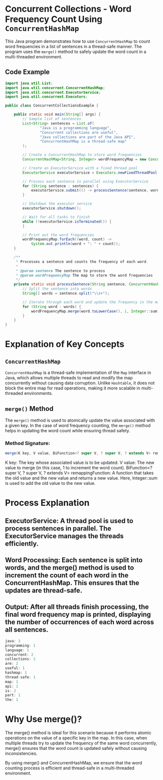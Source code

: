 # Concurrent Collections - Word Frequency Count Using `ConcurrentHashMap`

This Java program demonstrates how to use `ConcurrentHashMap` to count word frequencies in a list of sentences in a thread-safe manner. The program uses the `merge()` method to safely update the word count in a multi-threaded environment.

## Code Example

```java
import java.util.List;
import java.util.concurrent.ConcurrentHashMap;
import java.util.concurrent.ExecutorService;
import java.util.concurrent.Executors;

public class ConcurrentCollectionsExample {

    public static void main(String[] args) {
        // Sample list of sentences
        List<String> sentences = List.of(
                "Java is a programming language",
                "Concurrent collections are useful",
                "Java collections are part of the Java API",
                "ConcurrentHashMap is a thread-safe map"
        );

        // Create a ConcurrentHashMap to store word frequencies
        ConcurrentHashMap<String, Integer> wordFrequencyMap = new ConcurrentHashMap<>();

        // Create an ExecutorService with a fixed thread pool
        ExecutorService executorService = Executors.newFixedThreadPool(4);

        // Process each sentence in parallel using ExecutorService
        for (String sentence : sentences) {
            executorService.submit(() -> processSentence(sentence, wordFrequencyMap));
        }

        // Shutdown the executor service
        executorService.shutdown();

        // Wait for all tasks to finish
        while (!executorService.isTerminated()) {
        }

        // Print out the word frequencies
        wordFrequencyMap.forEach((word, count) -> 
            System.out.println(word + ": " + count));
    }

    /**
     * Processes a sentence and counts the frequency of each word.
     * 
     * @param sentence The sentence to process
     * @param wordFrequencyMap The map to store the word frequencies
     */
    private static void processSentence(String sentence, ConcurrentHashMap<String, Integer> wordFrequencyMap) {
        // Split the sentence into words
        String[] words = sentence.split("\\s+");

        // Iterate through each word and update the frequency in the map
        for (String word : words) {
            wordFrequencyMap.merge(word.toLowerCase(), 1, Integer::sum);
        }
    }
}
```
# Explanation of Key Concepts

## `ConcurrentHashMap`

`ConcurrentHashMap` is a thread-safe implementation of the `Map` interface in Java, which allows multiple threads to read and modify the map concurrently without causing data corruption. Unlike `Hashtable`, it does not block the entire map for read operations, making it more scalable in multi-threaded environments.

## `merge()` Method

The `merge()` method is used to atomically update the value associated with a given key. In the case of word frequency counting, the `merge()` method helps in updating the word count while ensuring thread safety.

### Method Signature:
```java
merge(K key, V value, BiFunction<? super V, ? super V, ? extends V> remappingFunction)
```
K key: The key whose associated value is to be updated.
V value: The new value to merge (in this case, 1 to increment the word count).
BiFunction<? super V, ? super V, ? extends V> remappingFunction: A function that takes the old value and the new value and returns a new value. Here, Integer::sum is used to add the old value to the new value.

# Process Explanation

## ExecutorService: A thread pool is used to process sentences in parallel. The ExecutorService manages the threads efficiently.

## Word Processing: Each sentence is split into words, and the merge() method is used to increment the count of each word in the ConcurrentHashMap. This ensures that the updates are thread-safe.

## Output: After all threads finish processing, the final word frequency map is printed, displaying the number of occurrences of each word across all sentences.

```java
java: 3
programming: 1
language: 1
concurrent: 2
collections: 2
are: 2
useful: 1
hashmap: 1
thread-safe: 1
map: 1
api: 1
is: 2
part: 1
the: 1
```
# Why Use merge()?

The merge() method is ideal for this scenario because it performs atomic operations on the value of a specific key in the map. In this case, when multiple threads try to update the frequency of the same word concurrently, merge() ensures that the word count is updated safely without causing inconsistencies.

By using merge() and ConcurrentHashMap, we ensure that the word counting process is efficient and thread-safe in a multi-threaded environment.


